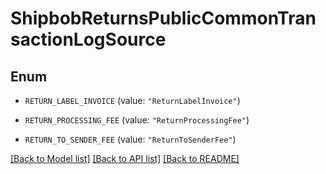 # ShipbobReturnsPublicCommonTransactionLogSource

## Enum


* `RETURN_LABEL_INVOICE` (value: `"ReturnLabelInvoice"`)

* `RETURN_PROCESSING_FEE` (value: `"ReturnProcessingFee"`)

* `RETURN_TO_SENDER_FEE` (value: `"ReturnToSenderFee"`)


[[Back to Model list]](../README.md#documentation-for-models) [[Back to API list]](../README.md#documentation-for-api-endpoints) [[Back to README]](../README.md)


